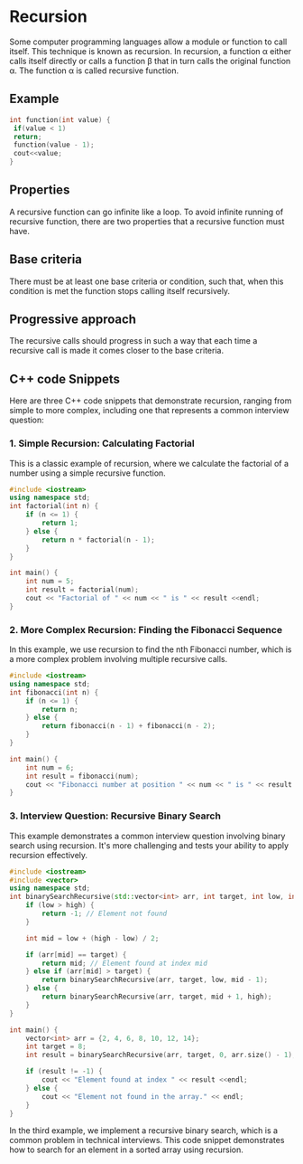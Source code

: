 # Recursion

Some computer programming languages allow a module or function to call itself. This
technique is known as recursion. In recursion, a function α either calls itself directly or
calls a function β that in turn calls the original function α. The function α is called recursive
function.

## Example

```cpp
int function(int value) {
 if(value < 1)
 return;
 function(value - 1);
 cout<<value; 
}
```

## Properties

A recursive function can go infinite like a loop. To avoid infinite running of recursive
function, there are two properties that a recursive function must have.

## Base criteria

There must be at least one base criteria or condition, such that,
when this condition is met the function stops calling itself recursively.

## Progressive approach

The recursive calls should progress in such a way that
each time a recursive call is made it comes closer to the base criteria.

## C++ code Snippets

Here are three C++ code snippets that demonstrate recursion, ranging from simple to more complex, including one that represents a common interview question:

### 1. Simple Recursion: Calculating Factorial

This is a classic example of recursion, where we calculate the factorial of a number using a simple recursive function.

```cpp
#include <iostream>
using namespace std;
int factorial(int n) {
    if (n <= 1) {
        return 1;
    } else {
        return n * factorial(n - 1);
    }
}

int main() {
    int num = 5;
    int result = factorial(num);
    cout << "Factorial of " << num << " is " << result <<endl;
}
```

### 2. More Complex Recursion: Finding the Fibonacci Sequence

In this example, we use recursion to find the nth Fibonacci number, which is a more complex problem involving multiple recursive calls.

```cpp
#include <iostream>
using namespace std;
int fibonacci(int n) {
    if (n <= 1) {
        return n;
    } else {
        return fibonacci(n - 1) + fibonacci(n - 2);
    }
}

int main() {
    int num = 6;
    int result = fibonacci(num);
    cout << "Fibonacci number at position " << num << " is " << result <<endl;
}
```

### 3. Interview Question: Recursive Binary Search

This example demonstrates a common interview question involving binary search using recursion. It's more challenging and tests your ability to apply recursion effectively.

```cpp
#include <iostream>
#include <vector>
using namespace std;
int binarySearchRecursive(std::vector<int> arr, int target, int low, int high) {
    if (low > high) {
        return -1; // Element not found
    }

    int mid = low + (high - low) / 2;

    if (arr[mid] == target) {
        return mid; // Element found at index mid
    } else if (arr[mid] > target) {
        return binarySearchRecursive(arr, target, low, mid - 1);
    } else {
        return binarySearchRecursive(arr, target, mid + 1, high);
    }
}

int main() {
    vector<int> arr = {2, 4, 6, 8, 10, 12, 14};
    int target = 8;
    int result = binarySearchRecursive(arr, target, 0, arr.size() - 1);

    if (result != -1) {
        cout << "Element found at index " << result <<endl;
    } else {
        cout << "Element not found in the array." << endl;
    }
}

```

In the third example, we implement a recursive binary search, which is a common problem in technical interviews. This code snippet demonstrates how to search for an element in a sorted array using recursion.
